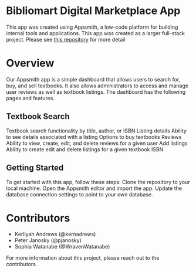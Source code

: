 # Bibliomart Digital Marketplace App

This app was created using Appsmith, a low-code platform for building internal tools and applications. This app was created as a larger full-stack project. Please see [this repository](https://github.com/pjanosky/cs3200-bibliomart-files) for more detail

# Overview

Our Appsmith app is a simple dashboard that allows users to search for, buy, and sell textbooks. It also allows administrators to access and manage user reviews as well as textbook listings. The dashboard has the following pages and features.

## Textbook Search

Textbook search functionality by title, author, or ISBN
Listing details
Ability to see details associated with a listing
Options to buy textbooks
Reviews
Ability to view, create, edit, and delete reviews for a given user
Add listings
Ability to create edit and delete listings for a given textbook ISBN

## Getting Started

To get started with this app, follow these steps:
Clone the repository to your local machine.
Open the Appsmith editor and import the app.
Update the database connection settings to point to your own database.

# Contributors

- Kerliyah Andrews (@kernadrews)
- Peter Janosky (@pjanosky)
- Sophia Watanabe (@WravenWatanabe)

For more information about this project, please reach out to the contributors.
